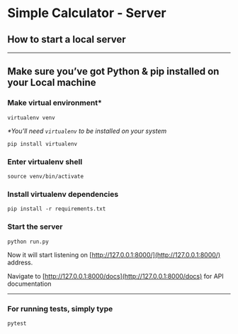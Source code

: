 # Simple Calculator - Server


## How to start a local server 

------------------------------------------------------------------------------------------------
## Make sure you’ve got Python & pip installed on your Local machine

### Make virtual environment*

```
virtualenv venv
```

_*You'll need `virtualenv` to be installed on your system_   
```
pip install virtualenv
``` 

### Enter virtualenv shell

```shell script
source venv/bin/activate
```

### Install virtualenv dependencies

```shell script
pip install -r requirements.txt
```

### Start the server

```shell script
python run.py
```

Now it will start listening on  [http://127.0.0.1:8000/](http://127.0.0.1:8000/) address.

Navigate to  [http://127.0.0.1:8000/docs](http://127.0.0.1:8000/docs) for API documentation

------------------------------------------------------------------------------------------------
### For running tests, simply type

```shell script
pytest
```